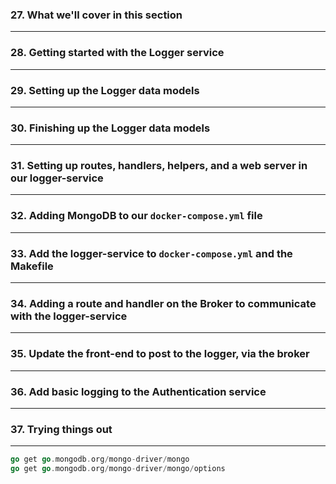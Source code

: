 ### 27. What we'll cover in this section

***

### 28. Getting started with the Logger service

***

### 29. Setting up the Logger data models

***

### 30. Finishing up the Logger data models

***

### 31. Setting up routes, handlers, helpers, and a web server in our logger-service

***

### 32. Adding MongoDB to our `docker-compose.yml` file

***

### 33. Add the logger-service to `docker-compose.yml` and the Makefile

***

### 34. Adding a route and handler on the Broker to communicate with the logger-service

***

### 35. Update the front-end to post to the logger, via the broker

***

### 36. Add basic logging to the Authentication service

***

### 37. Trying things out

***

```go
go get go.mongodb.org/mongo-driver/mongo
go get go.mongodb.org/mongo-driver/mongo/options
```
